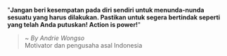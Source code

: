 "**Jangan beri kesempatan pada diri sendiri untuk menunda-nunda sesuatu yang harus dilakukan. Pastikan untuk segera bertindak seperti yang telah Anda putuskan! Action is power!**"

> ~ _By Andrie Wongso_  
Motivator dan pengusaha asal Indonesia
